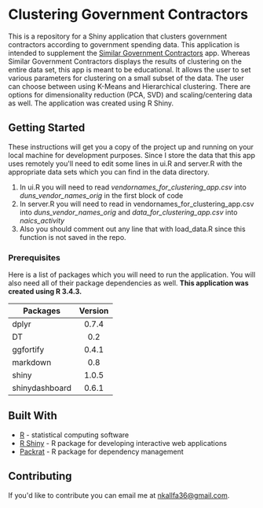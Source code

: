# Clustering Government Contractors

This is a repository for a Shiny application that clusters government contractors according to government spending data. This application is intended to supplement the [Similar Government Contractors](https://github.com/nkk36/Similar-Government-Contractors-App) app. Whereas Similar Government Contractors displays the results of clustering on the entire data set, this app is meant to be educational. It allows the user to set various parameters for clustering on a small subset of the data. The user can choose between using K-Means and Hierarchical clustering. There are options for dimensionality reduction (PCA, SVD) and scaling/centering data as well. The application was created using R Shiny.

## Getting Started

These instructions will get you a copy of the project up and running on your local machine for development purposes. Since I store the data that this app uses remotely you'll need to edit some lines in ui.R and server.R with the appropriate data sets which you can find in the data directory.

1. In ui.R you will need to read *vendornames_for_clustering_app.csv* into *duns_vendor_names_orig* in the first block of code
2. In server.R you will need to read in vendornames_for_clustering_app.csv into *duns_vendor_names_orig* and *data_for_clustering_app.csv* into *naics_activity*
3. Also you should comment out any line that with load_data.R since this function is not saved in the repo.

### Prerequisites

Here is a list of packages which you will need to run the application. You will also need all of their package dependencies as well. **This application was created using R 3.4.3.**

| Packages        | Version |
| --------------- |:-------:|
| dplyr           | 0.7.4   |
| DT              | 0.2     |
| ggfortify       | 0.4.1   |
| markdown        | 0.8     |
| shiny           | 1.0.5   |
| shinydashboard  | 0.6.1   |

<!---

```
Give examples
```

### Installing

A step by step series of examples that tell you have to get a development env running

Say what the step will be

```
Give the example
```

And repeat

```
until finished
```

End with an example of getting some data out of the system or using it for a little demo

## Running the tests

Explain how to run the automated tests for this system

### Break down into end to end tests

Explain what these tests test and why

```
Give an example
```

### And coding style tests

Explain what these tests test and why

```
Give an example
```

## Deployment

Add additional notes about how to deploy this on a live system
-->

## Built With

* [R](https://www.r-project.org/) - statistical computing software
* [R Shiny](https://shiny.rstudio.com/) - R package for developing interactive web applications
* [Packrat](https://rstudio.github.io/packrat/) - R package for dependency management

## Contributing

If you'd like to contribute you can email me at nkallfa36@gmail.com.
<!---
## Versioning

We use [SemVer](http://semver.org/) for versioning. For the versions available, see the [tags on this repository](https://github.com/your/project/tags).

## Authors

* **Nicholas Kallfa**
## License

This project is licensed under the MIT License - see the [LICENSE.md](LICENSE.md) file for details

## Acknowledgments

* Hat tip to anyone who's code was used
* Inspiration
* etc
-->
